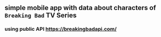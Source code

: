 ## simple mobile app with data about characters of ```Breaking Bad``` TV Series

### using public API https://breakingbadapi.com/
